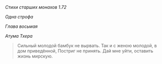 *Стихи старших монахов 1\.72*

*Одна строфа*

*Глава восьмая*

*Атума Тхера*

> Сильный молодой бамбук не вырвать\.
> Так и с женою молодой, в дом приведённой,
> Постриг не принять\.
> Дай мне уйти, оставить жизнь мирскую\.